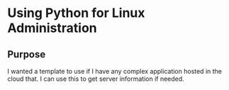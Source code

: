 # Using Python for Linux Administration

## Purpose
I wanted a template to use if I have any complex 
application hosted in the cloud that.  I can use this
to get server information if needed.